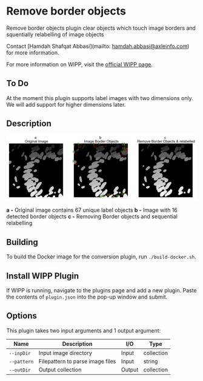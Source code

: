 # Remove border objects


Remove border objects plugin clear objects which touch image borders and squentially relabelling of image objects

Contact [Hamdah Shafqat Abbasi](mailto: hamdah.abbasi@axleinfo.com) for more information.

For more information on WIPP, visit the [official WIPP page](https://isg.nist.gov/deepzoomweb/software/wipp).

## To Do
At the moment this plugin supports label images with two dimensions only. We will add support for higher dimensions later.


## Description

<img src="./image.png">


**a -** Original image contains 67 unique label objects 
**b -** Image with 16 detected border objects
**c -** Removing Border objects and sequential relabelling


## Building

To build the Docker image for the conversion plugin, run
`./build-docker.sh`.

## Install WIPP Plugin

If WIPP is running, navigate to the plugins page and add a new plugin. Paste the
contents of `plugin.json` into the pop-up window and submit.

## Options

This plugin takes two input arguments and
1 output argument:

| Name          | Description                                                   | I/O    | Type          |
|---------------|---------------------------------------------------------------|--------|---------------|
| `--inpDir`    | Input image directory                                         | Input  | collection    |
| `--pattern`   | Filepattern to parse image files                              | Input  | string        |
| `--outDir`    | Output collection                                             | Output | collection    |




